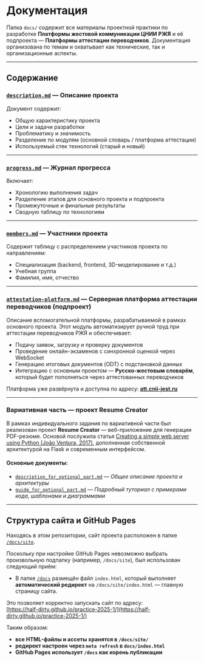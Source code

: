 # Документация

Папка `docs/` содержит все материалы проектной практики по разработке **Платформы жестовой коммуникации ЦНИИ РЖЯ** и её подпроекта — **Платформы аттестации переводчиков**. Документация организована по темам и охватывает как технические, так и организационные аспекты.

---

## Содержание

### [`description.md`](https://github.com/Half-dirty/practice-2025-1/blob/master/docs/description.md) — Описание проекта
Документ содержит:

- Общую характеристику проекта
- Цели и задачи разработки
- Проблематику и значимость
- Разделение по модулям (основной словарь / платформа аттестации)
- Используемый стек технологий (старый и новый)

---

### [`progress.md`](https://github.com/Half-dirty/practice-2025-1/blob/master/docs/progress.md) — Журнал прогресса
Включает:

- Хронологию выполнения задач
- Разделение этапов для основного проекта и подпроекта
- Промежуточные и финальные результаты
- Сводную таблицу по технологиям

---

### [`members.md`](https://github.com/Half-dirty/practice-2025-1/blob/master/docs/members.md) — Участники проекта
Содержит таблицу с распределением участников проекта по направлениям:

- Специализация (backend, frontend, 3D-моделирование и т.д.)
- Учебная группа
- Фамилия, имя, отчество

---

### [`attestation-platform.md`](https://github.com/Half-dirty/practice-2025-1/blob/master/docs/attestation-platform.md) — Серверная платформа аттестации переводчиков (подпроект)
Описание вспомогательной платформы, разрабатываемой в рамках основного проекта. Этот модуль автоматизирует ручной труд при аттестации переводчиков РЖЯ и обеспечивает:

- Подачу заявок, загрузку и проверку документов
- Проведение онлайн-экзаменов с синхронной оценкой через WebSocket
- Генерацию итоговых документов (ODT) с подстановкой данных
- Интеграцию с основным проектом — **Русско-жестовым словарём**, который будет пополняться через аттестованных переводчиков

Платформа уже развёрнута и доступна по адресу: **[att.cnii-jest.ru](https://att.cnii-jest.ru)**

---

### Вариативная часть — проект **Resume Creator**

В рамках индивидуального задания по вариативной части был реализован проект **Resume Creator** — веб-приложение для генерации PDF-резюме. Основой послужила статья [Creating a simple web server using Python (João Ventura, 2017)](https://joaoventura.net/blog/2017/python-webserver/), дополненная собственной архитектурой на Flask и современным интерфейсом.

#### Основные документы:

- [`description_for_optional_part.md`](https://github.com/Half-dirty/practice-2025-1/blob/master/docs/description_for_optional_part.md) — *Общее описание проекта и архитектуры*
- [`guide_for_optional_part.md`](https://github.com/Half-dirty/practice-2025-1/blob/master/docs/guide_for_optional_part.md) — *Подробный туториал с примерами кода, шаблонами и диаграммами*

---

## Структура сайта и GitHub Pages

Находясь в этом репозитории, сайт проекта расположен в папке [`/docs/site`](https://github.com/Half-dirty/practice-2025-1/tree/master/docs/site).

Поскольку при настройке GitHub Pages невозможно выбрать произвольную подпапку (например, `/docs/site`), был использован следующий приём:

- В папке [`/docs`](https://github.com/Half-dirty/practice-2025-1/tree/master/docs) размещён файл `index.html`, который выполняет **автоматический редирект** на `/docs/site/index.html` — главную страницу сайта.

Это позволяет корректно запускать сайт по адресу:  
[https://half-dirty.github.io/practice-2025-1/](https://half-dirty.github.io/practice-2025-1/)

Таким образом:
- **все HTML-файлы и ассеты хранятся в `/docs/site/`**
- **редирект настроен через `meta refresh` в `docs/index.html`**
- **GitHub Pages использует `/docs` как корень публикации**

